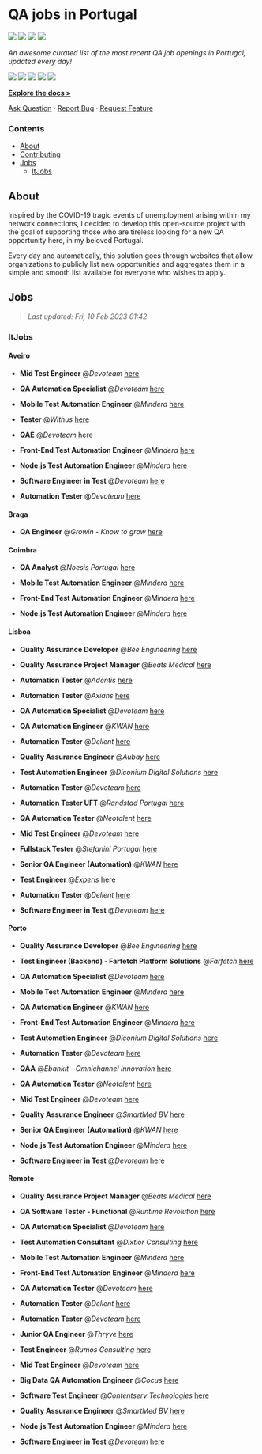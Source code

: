 QA jobs in Portugal
========================

![](https://img.shields.io/static/v1?label=%F0%9F%8C%9F&message=If%20Useful&color=BC4E99)
[![](https://img.shields.io/github/stars/sergiomartins8/qa-jobs-in-portugal)](https://github.com/sergiomartins8/qa-jobs-in-portugal/stargazers)
[![](https://img.shields.io/github/forks/sergiomartins8/qa-jobs-in-portugal)](https://github.com/sergiomartins8/qa-jobs-in-portugal/network/members)
[![](https://img.shields.io/badge/-sergiomartins8-blue?logo=Linkedin&logoColor=white)](https://www.linkedin.com/in/sergiomartins8/)

_An awesome curated list of the most recent QA job openings in Portugal, updated every day!_

[![](https://img.shields.io/github/v/release/sergiomartins8/qa-jobs-in-portugal)](https://github.com/sergiomartins8/qa-jobs-in-portugal/releases)
[![](https://github.com/sergiomartins8/qa-jobs-in-portugal/workflows/release/badge.svg)](https://github.com/sergiomartins8/qa-jobs-in-portugal/actions?query=workflow%3Arelease)
[![](https://img.shields.io/github/issues/sergiomartins8/qa-jobs-in-portugal)](https://github.com/sergiomartins8/qa-jobs-in-portugal/issues)
[![](https://img.shields.io/github/contributors/sergiomartins8/qa-jobs-in-portugal)](https://github.com/sergiomartins8/qa-jobs-in-portugal/graphs/contributors)
[![](https://img.shields.io/github/license/sergiomartins8/qa-jobs-in-portugal)](https://github.com/sergiomartins8/qa-jobs-in-portugal/blob/master/LICENSE)

**[Explore the docs »](https://github.com/sergiomartins8/qa-jobs-in-portugal/blob/master/docs/DOCUMENTATION.md)**

[Ask Question](https://github.com/sergiomartins8/qa-jobs-in-portugal/issues) 
·
[Report Bug](https://github.com/sergiomartins8/qa-jobs-in-portugal/issues)
·
[Request Feature](https://github.com/sergiomartins8/qa-jobs-in-portugal/issues)

### Contents
* [About](#about)
* [Contributing](https://github.com/sergiomartins8/qa-jobs-in-portugal/blob/master/docs/CONTRIBUTING.md)
* [Jobs](#jobs)
  * [ItJobs](#itjobs)

## About
Inspired by the COVID-19 tragic events of unemployment arising within my network connections, I decided to develop this open-source project with the goal of supporting those who are tireless looking for a new QA opportunity here, in my beloved Portugal.

Every day and automatically, this solution goes through websites that allow organizations to publicly list new opportunities and aggregates them in a simple and smooth list available for everyone who wishes to apply.

Jobs
---------

> _Last updated: Fri, 10 Feb 2023 01:42_

### ItJobs

#### Aveiro

- **Mid Test Engineer** @_Devoteam_ [here](https://www.itjobs.pt/oferta/451881/mid-test-engineer)


- **QA Automation Specialist** @_Devoteam_ [here](https://www.itjobs.pt/oferta/453165/qa-automation-specialist)


- **Mobile Test Automation Engineer** @_Mindera_ [here](https://www.itjobs.pt/oferta/454216/mobile-test-automation-engineer)


- **Tester** @_Withus_ [here](https://www.itjobs.pt/oferta/452373/tester)


- **QAE** @_Devoteam_ [here](https://www.itjobs.pt/oferta/451865/qae)


- **Front-End Test Automation Engineer** @_Mindera_ [here](https://www.itjobs.pt/oferta/454215/front-end-test-automation-engineer)


- **Node.js Test Automation Engineer** @_Mindera_ [here](https://www.itjobs.pt/oferta/454218/node-js-test-automation-engineer)


- **Software Engineer in Test** @_Devoteam_ [here](https://www.itjobs.pt/oferta/454010/software-engineer-in-test)


- **Automation Tester** @_Devoteam_ [here](https://www.itjobs.pt/oferta/452715/automation-tester)

#### Braga

- **QA Engineer** @_Growin - Know to grow_ [here](https://www.itjobs.pt/oferta/451768/qa-engineer)

#### Coimbra

- **QA Analyst** @_Noesis Portugal_ [here](https://www.itjobs.pt/oferta/453411/qa-analyst)


- **Mobile Test Automation Engineer** @_Mindera_ [here](https://www.itjobs.pt/oferta/454216/mobile-test-automation-engineer)


- **Front-End Test Automation Engineer** @_Mindera_ [here](https://www.itjobs.pt/oferta/454215/front-end-test-automation-engineer)


- **Node.js Test Automation Engineer** @_Mindera_ [here](https://www.itjobs.pt/oferta/454218/node-js-test-automation-engineer)

#### Lisboa

- **Quality Assurance Developer** @_Bee Engineering_ [here](https://www.itjobs.pt/oferta/454011/quality-assurance-developer)


- **Quality Assurance Project Manager** @_Beats Medical_ [here](https://www.itjobs.pt/oferta/452063/quality-assurance-project-manager)


- **Automation Tester** @_Adentis_ [here](https://www.itjobs.pt/oferta/453375/automation-tester)


- **Automation Tester** @_Axians_ [here](https://www.itjobs.pt/oferta/453020/automation-tester)


- **QA Automation Specialist** @_Devoteam_ [here](https://www.itjobs.pt/oferta/453165/qa-automation-specialist)


- **QA Automation Engineer** @_KWAN_ [here](https://www.itjobs.pt/oferta/454064/qa-automation-engineer)


- **Automation Tester** @_Dellent_ [here](https://www.itjobs.pt/oferta/453999/automation-tester)


- **Quality Assurance Engineer** @_Aubay_ [here](https://www.itjobs.pt/oferta/452020/quality-assurance-engineer)


- **Test Automation Engineer** @_Diconium Digital Solutions_ [here](https://www.itjobs.pt/oferta/452518/test-automation-engineer)


- **Automation Tester** @_Devoteam_ [here](https://www.itjobs.pt/oferta/452715/automation-tester)


- **Automation Tester UFT** @_Randstad Portugal_ [here](https://www.itjobs.pt/oferta/453505/automation-tester-uft)


- **QA Automation Tester** @_Neotalent_ [here](https://www.itjobs.pt/oferta/453286/qa-automation-tester)


- **Mid Test Engineer** @_Devoteam_ [here](https://www.itjobs.pt/oferta/451881/mid-test-engineer)


- **Fullstack Tester** @_Stefanini Portugal_ [here](https://www.itjobs.pt/oferta/452766/fullstack-tester)


- **Senior QA Engineer (Automation)** @_KWAN_ [here](https://www.itjobs.pt/oferta/453951/senior-qa-engineer-automation)


- **Test Engineer** @_Experis_ [here](https://www.itjobs.pt/oferta/452830/test-engineer)


- **Automation Tester** @_Dellent_ [here](https://www.itjobs.pt/oferta/453147/automation-tester)


- **Software Engineer in Test** @_Devoteam_ [here](https://www.itjobs.pt/oferta/454010/software-engineer-in-test)

#### Porto

- **Quality Assurance Developer** @_Bee Engineering_ [here](https://www.itjobs.pt/oferta/454011/quality-assurance-developer)


- **Test Engineer (Backend) - Farfetch Platform Solutions** @_Farfetch_ [here](https://www.itjobs.pt/oferta/452693/test-engineer-backend-farfetch-platform-solutions)


- **QA Automation Specialist** @_Devoteam_ [here](https://www.itjobs.pt/oferta/453165/qa-automation-specialist)


- **Mobile Test Automation Engineer** @_Mindera_ [here](https://www.itjobs.pt/oferta/454216/mobile-test-automation-engineer)


- **QA Automation Engineer** @_KWAN_ [here](https://www.itjobs.pt/oferta/454064/qa-automation-engineer)


- **Front-End Test Automation Engineer** @_Mindera_ [here](https://www.itjobs.pt/oferta/454215/front-end-test-automation-engineer)


- **Test Automation Engineer** @_Diconium Digital Solutions_ [here](https://www.itjobs.pt/oferta/452518/test-automation-engineer)


- **Automation Tester** @_Devoteam_ [here](https://www.itjobs.pt/oferta/452715/automation-tester)


- **QAA** @_Ebankit - Omnichannel Innovation_ [here](https://www.itjobs.pt/oferta/453791/qaa)


- **QA Automation Tester** @_Neotalent_ [here](https://www.itjobs.pt/oferta/453286/qa-automation-tester)


- **Mid Test Engineer** @_Devoteam_ [here](https://www.itjobs.pt/oferta/451881/mid-test-engineer)


- **Quality Assurance Engineer** @_SmartMed BV_ [here](https://www.itjobs.pt/oferta/454253/quality-assurance-engineer)


- **Senior QA Engineer (Automation)** @_KWAN_ [here](https://www.itjobs.pt/oferta/453951/senior-qa-engineer-automation)


- **Node.js Test Automation Engineer** @_Mindera_ [here](https://www.itjobs.pt/oferta/454218/node-js-test-automation-engineer)


- **Software Engineer in Test** @_Devoteam_ [here](https://www.itjobs.pt/oferta/454010/software-engineer-in-test)

#### Remote

- **Quality Assurance Project Manager** @_Beats Medical_ [here](https://www.itjobs.pt/oferta/452063/quality-assurance-project-manager)


- **QA Software Tester - Functional** @_Runtime Revolution_ [here](https://www.itjobs.pt/oferta/454150/qa-software-tester-functional)


- **QA Automation Specialist** @_Devoteam_ [here](https://www.itjobs.pt/oferta/453165/qa-automation-specialist)


- **Test Automation Consultant** @_Dixtior Consulting_ [here](https://www.itjobs.pt/oferta/452302/test-automation-consultant)


- **Mobile Test Automation Engineer** @_Mindera_ [here](https://www.itjobs.pt/oferta/454216/mobile-test-automation-engineer)


- **Front-End Test Automation Engineer** @_Mindera_ [here](https://www.itjobs.pt/oferta/454215/front-end-test-automation-engineer)


- **QA Automation Tester** @_Devoteam_ [here](https://www.itjobs.pt/oferta/453100/qa-automation-tester)


- **Automation Tester** @_Dellent_ [here](https://www.itjobs.pt/oferta/453999/automation-tester)


- **Automation Tester** @_Devoteam_ [here](https://www.itjobs.pt/oferta/452715/automation-tester)


- **Junior QA Engineer** @_Thryve_ [here](https://www.itjobs.pt/oferta/452745/junior-qa-engineer)


- **Test Engineer** @_Rumos Consulting_ [here](https://www.itjobs.pt/oferta/452560/test-engineer)


- **Mid Test Engineer** @_Devoteam_ [here](https://www.itjobs.pt/oferta/451881/mid-test-engineer)


- **Big Data QA Automation Engineer** @_Cocus_ [here](https://www.itjobs.pt/oferta/453667/big-data-qa-automation-engineer)


- **Software Test Engineer** @_Contentserv Technologies_ [here](https://www.itjobs.pt/oferta/453645/software-test-engineer)


- **Quality Assurance Engineer** @_SmartMed BV_ [here](https://www.itjobs.pt/oferta/454253/quality-assurance-engineer)


- **Node.js Test Automation Engineer** @_Mindera_ [here](https://www.itjobs.pt/oferta/454218/node-js-test-automation-engineer)


- **Software Engineer in Test** @_Devoteam_ [here](https://www.itjobs.pt/oferta/454010/software-engineer-in-test)

